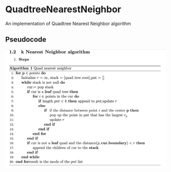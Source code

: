 # QuadtreeNearestNeighbor

An implementation of Quadtree Nearest Neighbor algorithm
## Pseudocode
![image info](./img/psudo.png)
